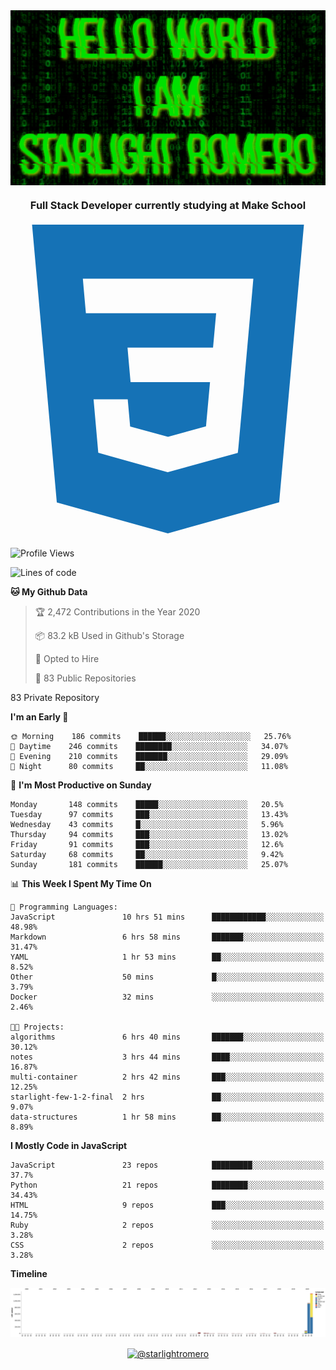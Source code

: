 <img align="center" src="github-banner@2x.jpg" alt="Hello World, I Am Starlight Romero" width="1080" />
<h3 align="center">Full Stack Developer currently studying at Make School</h3>

<p align="left">
  <svg viewBox="0 0 128 128">
  <path fill="#1572B6" d="M8.76 1l10.055 112.883 45.118 12.58 45.244-12.626 10.063-112.837h-110.48zm89.591 25.862l-3.347 37.605.01.203-.014.467v-.004l-2.378 26.294-.262 2.336-28.36 7.844v.001l-.022.019-28.311-7.888-1.917-21.739h13.883l.985 11.054 15.386 4.17-.004.008v-.002l15.443-4.229 1.632-18.001h-32.282999999999994l-.277-3.043-.631-7.129-.331-3.828h34.748999999999995l1.264-14h-52.926l-.277-3.041-.63-7.131-.332-3.828h69.281l-.331 3.862z"></path>
  </svg>
</p>

<!--START_SECTION:waka-->
![Profile Views](http://img.shields.io/badge/Profile%20Views-24-blue)

![Lines of code](https://img.shields.io/badge/From%20Hello%20World%20I%27ve%20Written-4.5%20million%20lines%20of%20code-blue)

**🐱 My Github Data** 

> 🏆 2,472 Contributions in the Year 2020
 > 
> 📦 83.2 kB Used in Github's Storage 
 > 
> 💼 Opted to Hire
 > 
> 📜 83 Public Repositories 
 > 
83 Private Repository 
 > 
**I'm an Early 🐤** 

```text
🌞 Morning    186 commits    ██████░░░░░░░░░░░░░░░░░░░   25.76% 
🌆 Daytime    246 commits    ████████░░░░░░░░░░░░░░░░░   34.07% 
🌃 Evening    210 commits    ███████░░░░░░░░░░░░░░░░░░   29.09% 
🌙 Night      80 commits     ██░░░░░░░░░░░░░░░░░░░░░░░   11.08%

```
📅 **I'm Most Productive on Sunday** 

```text
Monday       148 commits    █████░░░░░░░░░░░░░░░░░░░░   20.5% 
Tuesday      97 commits     ███░░░░░░░░░░░░░░░░░░░░░░   13.43% 
Wednesday    43 commits     █░░░░░░░░░░░░░░░░░░░░░░░░   5.96% 
Thursday     94 commits     ███░░░░░░░░░░░░░░░░░░░░░░   13.02% 
Friday       91 commits     ███░░░░░░░░░░░░░░░░░░░░░░   12.6% 
Saturday     68 commits     ██░░░░░░░░░░░░░░░░░░░░░░░   9.42% 
Sunday       181 commits    ██████░░░░░░░░░░░░░░░░░░░   25.07%

```


📊 **This Week I Spent My Time On** 

```text
💬 Programming Languages: 
JavaScript               10 hrs 51 mins      ████████████░░░░░░░░░░░░░   48.98% 
Markdown                 6 hrs 58 mins       ███████░░░░░░░░░░░░░░░░░░   31.47% 
YAML                     1 hr 53 mins        ██░░░░░░░░░░░░░░░░░░░░░░░   8.52% 
Other                    50 mins             █░░░░░░░░░░░░░░░░░░░░░░░░   3.79% 
Docker                   32 mins             ░░░░░░░░░░░░░░░░░░░░░░░░░   2.46%

🐱‍💻 Projects: 
algorithms               6 hrs 40 mins       ███████░░░░░░░░░░░░░░░░░░   30.12% 
notes                    3 hrs 44 mins       ████░░░░░░░░░░░░░░░░░░░░░   16.87% 
multi-container          2 hrs 42 mins       ███░░░░░░░░░░░░░░░░░░░░░░   12.25% 
starlight-few-1-2-final  2 hrs               ██░░░░░░░░░░░░░░░░░░░░░░░   9.07% 
data-structures          1 hr 58 mins        ██░░░░░░░░░░░░░░░░░░░░░░░   8.89%

```

**I Mostly Code in JavaScript** 

```text
JavaScript               23 repos            █████████░░░░░░░░░░░░░░░░   37.7% 
Python                   21 repos            ████████░░░░░░░░░░░░░░░░░   34.43% 
HTML                     9 repos             ███░░░░░░░░░░░░░░░░░░░░░░   14.75% 
Ruby                     2 repos             ░░░░░░░░░░░░░░░░░░░░░░░░░   3.28% 
CSS                      2 repos             ░░░░░░░░░░░░░░░░░░░░░░░░░   3.28%

```


**Timeline**

![Chart not found](https://raw.githubusercontent.com/starlightromero/starlightromero/master/charts/bar_graph.png) 


<!--END_SECTION:waka-->

<p align="center">
<a href="https://medium.com/@starlightromero" target="blank"><img align="center" src="https://cdn.jsdelivr.net/npm/simple-icons@3.0.1/icons/medium.svg" alt="@starlightromero" height="30" width="30" /></a>
</p>
